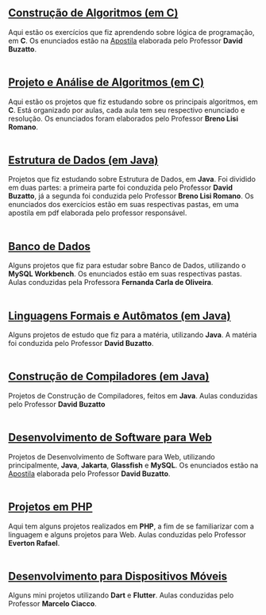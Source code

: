## [Construção de Algoritmos (em C)](https://github.com/matheusmodolo/Projetos-Ciencia-da-Computacao/tree/main/Algoritmos-em-C)
Aqui estão os exercícios que fiz aprendendo sobre lógica de programação, em **C**. Os enunciados estão na [Apostila](https://github.com/matheusmodolo/Projetos-Ciencia-da-Computacao/blob/main/Algoritmos-em-C/ColetâneaDeExercíciosNotasDeAula%20-%20v1.0.pdf) elaborada pelo Professor **David Buzatto**.
<br/>
<br/>

## [Projeto e Análise de Algoritmos (em C)](https://github.com/matheusmodolo/Projetos-Ciencia-da-Computacao/tree/main/Analise-de-Algoritmos-em-C)
Aqui estão os projetos que fiz estudando sobre os principais algoritmos, em **C**. Está organizado por aulas, cada aula tem seu respectivo enunciado e resolução. Os enunciados foram elaborados pelo Professor **Breno Lisi Romano**.
<br/>
<br/>

## [Estrutura de Dados (em Java)](https://github.com/matheusmodolo/Projetos-Ciencia-da-Computacao/tree/main/Estrutura-de-Dados-em-Java)
Projetos que fiz estudando sobre Estrutura de Dados, em **Java**. Foi dividido em duas partes: a primeira parte foi conduzida pelo Professor **David Buzatto**, já a segunda foi conduzida pelo Professor **Breno Lisi Romano**. Os enunciados dos exercícios estão em suas respectivas pastas, em uma apostila em pdf elaborada pelo professor responsável.
<br/>
<br/>

## [Banco de Dados](https://github.com/matheusmodolo/Projetos-Ciencia-da-Computacao/tree/main/Banco-de-Dados)
Alguns projetos que fiz para estudar sobre Banco de Dados, utilizando o **MySQL Workbench**. Os enunciados estão em suas respectivas pastas. Aulas conduzidas pela Professora **Fernanda Carla de Oliveira**.
<br/>
<br/>

## [Linguagens Formais e Autômatos (em Java)](https://github.com/matheusmodolo/Projetos-Ciencia-da-Computacao/tree/main/Automatos-em-Java)
Alguns projetos de estudo que fiz para a matéria, utilizando **Java**. A matéria foi conduzida pelo Professor **David Buzatto**.
<br/>
<br/>

## [Construção de Compiladores (em Java)](https://github.com/matheusmodolo/Projetos-Ciencia-da-Computacao/tree/main/Compiladores-em-Java)
Projetos de Construção de Compiladores, feitos em **Java**. Aulas conduzidas pelo Professor **David Buzatto**
<br/>
<br/>

## [Desenvolvimento de Software para Web](https://github.com/matheusmodolo/Projetos-Ciencia-da-Computacao/tree/main/Desenvolvimento-Para-Web-em-Java)
Projetos de Desenvolvimento de Software para Web, utilizando principalmente, **Java**, **Jakarta**, **Glassfish** e **MySQL**. Os enunciados estão na [Apostila](https://github.com/matheusmodolo/Projetos-Ciencia-da-Computacao/blob/main/Desenvolvimento-Para-Web-em-Java/DesenvolvimentoAplicacoesWebEmJava.-.1ed.-.final.pdf) elaborada pelo Professor **David Buzatto**.
<br/>
<br/>

## [Projetos em PHP](https://github.com/matheusmodolo/Projetos-Ciencia-da-Computacao/tree/main/Projetos-PHP)
Aqui tem alguns projetos realizados em **PHP**, a fim de se familiarizar com a linguagem e alguns projetos para Web. Aulas conduzidas pelo Professor **Everton Rafael**.
<br/>
<br/>

## [Desenvolvimento para Dispositivos Móveis](https://github.com/matheusmodolo/Projetos-Ciencia-da-Computacao/tree/main/Dispositivos-Moveis-Flutter)
Alguns mini projetos utilizando **Dart** e **Flutter**. Aulas conduzidas pelo Professor **Marcelo Ciacco**.
<br/>
